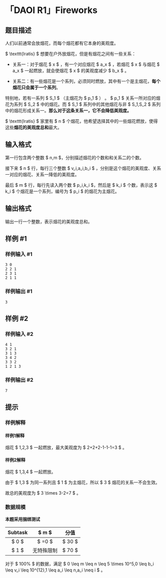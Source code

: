 # 「DAOI R1」Fireworks

## 题目描述

人们以前通常会放烟花，而每个烟花都有它本身的美观度。

$ \texttt{Iratis} $ 想要在户外放烟花，但是有烟花之间有一些关系：

- 关系一：对于烟花 $ x $ ，有一个对应烟花 $ a_x $ ，若烟花 $ x $ 与烟花 $ a_x $ 一起燃放，就会使烟花 $ x $ 的美观度减少 $ b_x $ 。

- 关系二：有一些烟花是一个系列，必须同时燃放，其中有一个是主烟花，**每个烟花只会属于一个系列**。

特别地，若有一系列 $ S_1 $ （主烟花为 $ p_1 $ ） 。 $ p_1 $ 关系一所对应的烟花为系列 $ S_2 $ 中的烟花。而 $ S_1 $ 系列中的其他烟花与非 $ S_1,S_2 $ 系列中的烟花形成关系一。**那么对于这条关系一，它不会降低美观度。**

$ \texttt{Iratis} $ 家里有 $ n $ 个烟花，他希望选择其中的一些烟花燃放，使得这些**烟花的美观度总和**最大。

## 输入格式

第一行包含两个整数 $ n,m $，分别描述烟花的个数和和关系二的个数。

接下来 $ n $ 行，每行三个整数 $ v_i,a_i,b_i $ ，分别是这个烟花的美观度、关系一对应的烟花、关系一降低的美观度。

最后 $ m $ 行，每行先读入两个数 $ p_i,k_i $，然后是 $ k_i $ 个数，表示这 $ k_i $ 个烟花是一个系列，编号为 $ p_i $ 的烟花为主烟花。

## 输出格式

输出一行一个整数，表示烟花的美观度总和。

## 样例 #1

### 样例输入 #1
```
3 0
2 2 1
2 3 1
2 1 1
```

### 样例输出 #1

```
3
```

## 样例 #2

### 样例输入 #2
```
4 1
3 2 1
3 1 3
3 4 2
3 3 2
1 2 1 3
```

### 样例输出 #2

```
7
```

## 提示

### 样例解释
#### 样例1解释

烟花 $ 1,2,3 $ 一起燃放，最大美观度为 $ 2+2+2-1-1-1=3 $ 。

#### 样例2解释

烟花 $ 1,3,4 $ 一起燃放。

由于 $ 1,3 $ 为同一系列且 $ 1 $ 为主烟花，所以 $ 3 $ 烟花的关系一不会生效。

故总的美观度为 $ 3 \times 3-2=7 $ 。

### 数据规模

**本题采用捆绑测试**

| Subtask | $ m $  | 分值 |
| :----------: | :----------: | :----------: |
| $ 0 $ | $ =0 $ | $ 30 $ |
| $ 1 $ | 无特殊限制 | $ 70 $ |

对于 $ 100\% $ 的数据，满足 $ 0 \leq m \leq n \leq 5 \times 10^5,0 \leq b_i \leq v_i \leq 10^{12},1 \leq a_i \leq n,a_i \neq i $ 。 
